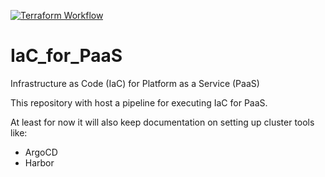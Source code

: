 [![Terraform Workflow](https://github.com/Daniel-Perrinez/IaC_for_PaaS/actions/workflows/tf_plan.yaml/badge.svg?branch=main)](https://github.com/Daniel-Perrinez/IaC_for_PaaS/actions/workflows/tf_plan.yaml)

# IaC_for_PaaS
Infrastructure as Code (IaC) for Platform as a Service (PaaS)

This repository with host a pipeline for executing IaC for PaaS.

At least for now it will also keep documentation on setting up cluster tools like:
- ArgoCD
- Harbor
